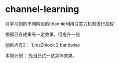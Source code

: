 # channel-learning
对学习到的不同阶段的channle利用注意力机制进行加权


根据已有成果有一定效果，但提升一般

创新点有2：
1.res2block
2.bandwise

本周计划：
先自己试一试具体效果。
